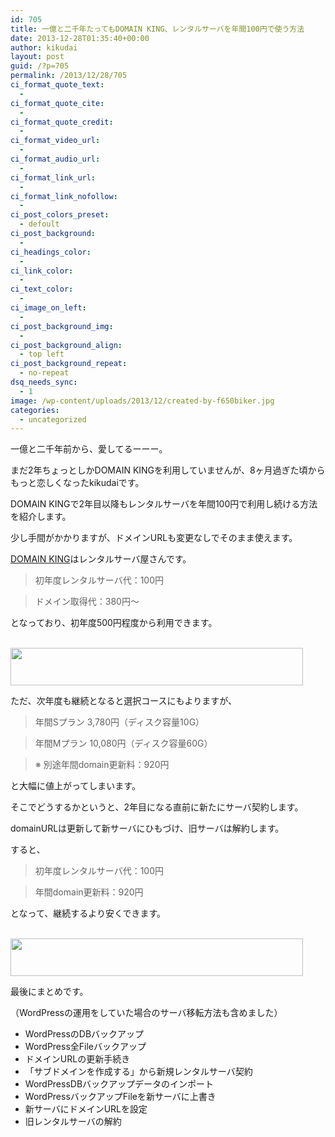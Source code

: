 ```yaml
---
id: 705
title: 一億と二千年たってもDOMAIN KING、レンタルサーバを年間100円で使う方法
date: 2013-12-28T01:35:40+00:00
author: kikudai
layout: post
guid: /?p=705
permalink: /2013/12/28/705
ci_format_quote_text:
  - 
ci_format_quote_cite:
  - 
ci_format_quote_credit:
  - 
ci_format_video_url:
  - 
ci_format_audio_url:
  - 
ci_format_link_url:
  - 
ci_format_link_nofollow:
  - 
ci_post_colors_preset:
  - defoult
ci_post_background:
  - 
ci_headings_color:
  - 
ci_link_color:
  - 
ci_text_color:
  - 
ci_image_on_left:
  - 
ci_post_background_img:
  - 
ci_post_background_align:
  - top left
ci_post_background_repeat:
  - no-repeat
dsq_needs_sync:
  - 1
image: /wp-content/uploads/2013/12/created-by-f650biker.jpg
categories:
  - uncategorized
---
```

一億と二千年前から、愛してるーーー。
  
まだ2年ちょっとしかDOMAIN KINGを利用していませんが、8ヶ月過ぎた頃からもっと恋しくなったkikudaiです。

DOMAIN KINGで2年目以降もレンタルサーバを年間100円で利用し続ける方法を紹介します。
  
少し手間がかかりますが、ドメインURLも変更なしでそのまま使えます。

<a href="http://px.a8.net/svt/ejp?a8mat=264J0W+DD29KI+CJY+NTJWY" target="_blank" rel="nofollow">DOMAIN KING</a>はレンタルサーバ屋さんです。<!--more-->

> 初年度レンタルサーバ代：100円
  
> ドメイン取得代：380円〜

となっており、初年度500円程度から利用できます。

<a href="http://px.a8.net/svt/ejp?a8mat=264J0W+DD29KI+CJY+NW4I9" target="_blank" rel="nofollow"><br /> <img src="http://www22.a8.net/svt/bgt?aid=131221328808&wid=001&eno=01&mid=s00000001627004013000&mc=1" border="0" alt="" width="468" height="60" /></a>

ただ、次年度も継続となると選択コースにもよりますが、

> 年間Sプラン 3,780円（ディスク容量10G）
  
> 年間Mプラン 10,080円（ディスク容量60G）
  
> ※ 別途年間domain更新料：920円

と大幅に値上がってしまいます。

そこでどうするかというと、2年目になる直前に新たにサーバ契約します。
  
domainURLは更新して新サーバにひもづけ、旧サーバは解約します。

すると、

> 初年度レンタルサーバ代：100円
  
> 年間domain更新料：920円

となって、継続するより安くできます。

<a href="http://px.a8.net/svt/ejp?a8mat=264J0W+DD29KI+CJY+NW4I9" target="_blank" rel="nofollow"><br /> <img src="http://www22.a8.net/svt/bgt?aid=131221328808&wid=001&eno=01&mid=s00000001627004013000&mc=1" border="0" alt="" width="468" height="60" /></a>

最後にまとめです。
  
（WordPressの運用をしていた場合のサーバ移転方法も含めました）

  * WordPressのDBバックアップ
  * WordPress全Fileバックアップ
  * ドメインURLの更新手続き
  * 「サブドメインを作成する」から新規レンタルサーバ契約
  * WordPressDBバックアップデータのインポート
  * WordPressバックアップFileを新サーバに上書き
  * 新サーバにドメインURLを設定
  * 旧レンタルサーバの解約

<img src="http://www11.a8.net/0.gif?a8mat=264J0W+DD29KI+CJY+NTJWY" border="0" alt="" width="1" height="1" style="display: none;" /><img src="http://www13.a8.net/0.gif?a8mat=264J0W+DD29KI+CJY+NW4I9" border="0" alt="" width="1" height="1" style="display: none;" />